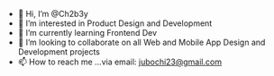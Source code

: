 - 👋 Hi, I’m @Ch2b3y
- 👀 I’m interested in Product Design and Development
- 🌱 I’m currently learning Frontend Dev
- 💞️ I’m looking to collaborate on all Web and Mobile App Design and Development projects
- 📫 How to reach me ...via email: jubochi23@gmail.com
